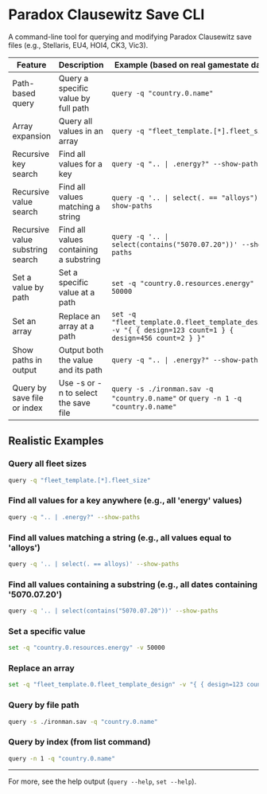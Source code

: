 # Paradox Clausewitz Save CLI

A command-line tool for querying and modifying Paradox Clausewitz save files (e.g., Stellaris, EU4, HOI4, CK3, Vic3).


| Feature                          | Description                            | Example (based on real gamestate data) |
|----------------------------------|----------------------------------------|----------------------------------------|
| Path-based query                 | Query a specific value by full path    | `query -q "country.0.name"`            |
| Array expansion                  | Query all values in an array           | `query -q "fleet_template.[*].fleet_size"` |
| Recursive key search             | Find all values for a key              | `query -q ".. \| .energy?" --show-paths` |
| Recursive value search           | Find all values matching a string      | `query -q '.. \| select(. == "alloys")' --show-paths` |
| Recursive value substring search | Find all values containing a substring | `query -q '.. \| select(contains("5070.07.20"))' --show-paths` |
| Set a value by path              | Set a specific value at a path         | `set -q "country.0.resources.energy" -v 50000` |
| Set an array                     | Replace an array at a path             | `set -q "fleet_template.0.fleet_template_design" -v "{ { design=123 count=1 } { design=456 count=2 } }"` |
| Show paths in output             | Output both the value and its path     | `query -q ".. \| .energy?" --show-paths` |
| Query by save file or index      | Use -s or -n to select the save file   | `query -s ./ironman.sav -q "country.0.name"` or `query -n 1 -q "country.0.name"` |

## Realistic Examples

### Query all fleet sizes

```sh
query -q "fleet_template.[*].fleet_size"
```

### Find all values for a key anywhere (e.g., all 'energy' values)

```sh
query -q ".. | .energy?" --show-paths
```

### Find all values matching a string (e.g., all values equal to 'alloys')

```sh
query -q '.. | select(. == alloys)' --show-paths
```

### Find all values containing a substring (e.g., all dates containing '5070.07.20')

```sh
query -q '.. | select(contains("5070.07.20"))' --show-paths
```

### Set a specific value

```sh
set -q "country.0.resources.energy" -v 50000
```

### Replace an array

```sh
set -q "fleet_template.0.fleet_template_design" -v "{ { design=123 count=1 } { design=456 count=2 } }"
```

### Query by file path

```sh
query -s ./ironman.sav -q "country.0.name"
```

### Query by index (from list command)

```sh
query -n 1 -q "country.0.name"
```

---

For more, see the help output (`query --help`, `set --help`).
